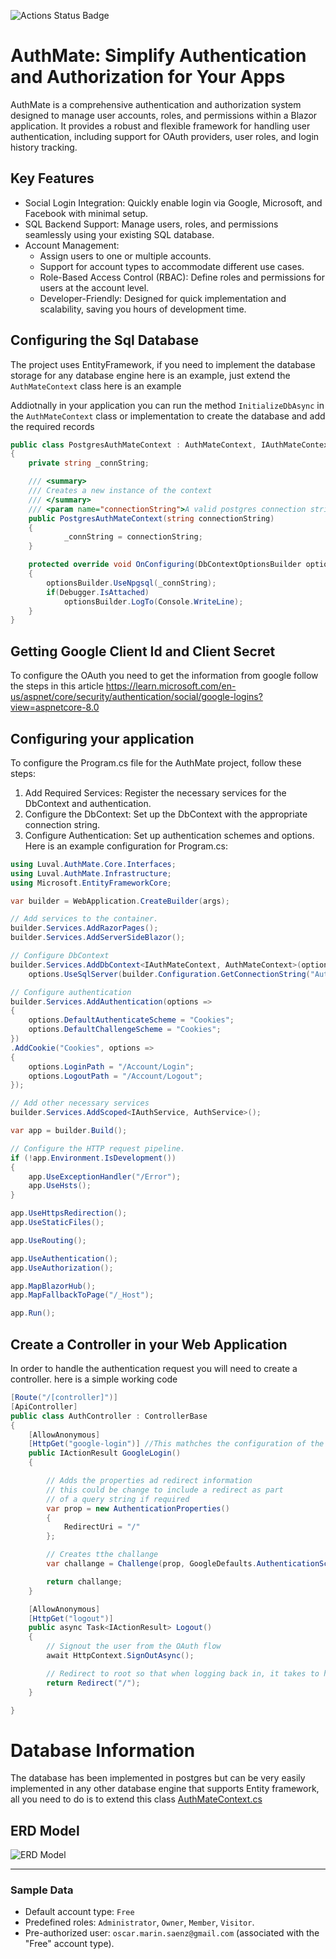 ![Actions Status Badge](https://github.com/marinoscar/AuthMate/actions/workflows/dotnet.yml/badge.svg)

# AuthMate: Simplify Authentication and Authorization for Your Apps

AuthMate is a comprehensive authentication and authorization system designed to manage user accounts, roles, and permissions within a Blazor application. It provides a robust and flexible framework for handling user authentication, including support for OAuth providers, user roles, and login history tracking.

## Key Features
- Social Login Integration: Quickly enable login via Google, Microsoft, and Facebook with minimal setup.
- SQL Backend Support: Manage users, roles, and permissions seamlessly using your existing SQL database.
- Account Management:
    - Assign users to one or multiple accounts.
    - Support for account types to accommodate different use cases.
    - Role-Based Access Control (RBAC): Define roles and permissions for users at the account level.
    - Developer-Friendly: Designed for quick implementation and scalability, saving you hours of development time.

## Configuring the Sql Database
The project uses EntityFramework, if you need to implement the database storage for any database engine here is an example, just extend the `AuthMateContext` class here is an example

Addiotnally in your application you can run the method `InitializeDbAsync` in the `AuthMateContext` class or implementation to create the database and add the required records

``` csharp
public class PostgresAuthMateContext : AuthMateContext, IAuthMateContext
{
    private string _connString;

    /// <summary>
    /// Creates a new instance of the context
    /// </summary>
    /// <param name="connectionString">A valid postgres connection string</param>
    public PostgresAuthMateContext(string connectionString)
    {
            _connString = connectionString;
    }

    protected override void OnConfiguring(DbContextOptionsBuilder optionsBuilder)
    {
        optionsBuilder.UseNpgsql(_connString);
        if(Debugger.IsAttached)
            optionsBuilder.LogTo(Console.WriteLine);
    }
}
```


## Getting Google Client Id and Client Secret
To configure the OAuth you need to get the information from google follow the steps in this article https://learn.microsoft.com/en-us/aspnet/core/security/authentication/social/google-logins?view=aspnetcore-8.0

## Configuring your application
To configure the Program.cs file for the AuthMate project, follow these steps:
1.	Add Required Services: Register the necessary services for the DbContext and authentication.
2.	Configure the DbContext: Set up the DbContext with the appropriate connection string.
3.	Configure Authentication: Set up authentication schemes and options.
Here is an example configuration for Program.cs:

``` csharp
using Luval.AuthMate.Core.Interfaces;
using Luval.AuthMate.Infrastructure;
using Microsoft.EntityFrameworkCore;

var builder = WebApplication.CreateBuilder(args);

// Add services to the container.
builder.Services.AddRazorPages();
builder.Services.AddServerSideBlazor();

// Configure DbContext
builder.Services.AddDbContext<IAuthMateContext, AuthMateContext>(options =>
    options.UseSqlServer(builder.Configuration.GetConnectionString("AuthMateConnection")));

// Configure authentication
builder.Services.AddAuthentication(options =>
{
    options.DefaultAuthenticateScheme = "Cookies";
    options.DefaultChallengeScheme = "Cookies";
})
.AddCookie("Cookies", options =>
{
    options.LoginPath = "/Account/Login";
    options.LogoutPath = "/Account/Logout";
});

// Add other necessary services
builder.Services.AddScoped<IAuthService, AuthService>();

var app = builder.Build();

// Configure the HTTP request pipeline.
if (!app.Environment.IsDevelopment())
{
    app.UseExceptionHandler("/Error");
    app.UseHsts();
}

app.UseHttpsRedirection();
app.UseStaticFiles();

app.UseRouting();

app.UseAuthentication();
app.UseAuthorization();

app.MapBlazorHub();
app.MapFallbackToPage("/_Host");

app.Run();

```
## Create a Controller in your Web Application
In order to handle the authentication request you will need to create a controller. here is a simple working code

``` csharp
[Route("/[controller]")]
[ApiController]
public class AuthController : ControllerBase
{
    [AllowAnonymous]
    [HttpGet("google-login")] //This mathches the configuration of the Google Auth
    public IActionResult GoogleLogin()
    {

        // Adds the properties ad redirect information
        // this could be change to include a redirect as part
        // of a query string if required
        var prop = new AuthenticationProperties()
        {
            RedirectUri = "/"
        };

        // Creates tthe challange
        var challange = Challenge(prop, GoogleDefaults.AuthenticationScheme);

        return challange;
    }

    [AllowAnonymous]
    [HttpGet("logout")]
    public async Task<IActionResult> Logout()
    {
        // Signout the user from the OAuth flow
        await HttpContext.SignOutAsync();

        // Redirect to root so that when logging back in, it takes to home page
        return Redirect("/");
    }

}
```
# Database Information
The database has been implemented in postgres but can be very easily implemented in any other database engine that supports Entity framework, all you need to do is to extend this class [AuthMateContext.cs](https://github.com/marinoscar/AuthMate/blob/main/src/Luval.AuthMate/Infrastructure/Data/AuthMateContext.cs)

## ERD Model
![ERD Model](https://raw.githubusercontent.com/marinoscar/AuthMate/refs/heads/main/media/erd.svg)

---

### Sample Data
- Default account type: `Free`
- Predefined roles: `Administrator`, `Owner`, `Member`, `Visitor`.
- Pre-authorized user: `oscar.marin.saenz@gmail.com` (associated with the "Free" account type).
